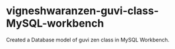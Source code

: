 # vigneshwaranzen-guvi-class-MySQL-workbench
Created a Database model of guvi zen class in MySQL Workbench.
